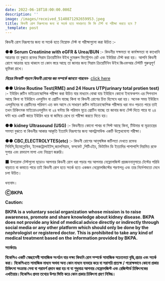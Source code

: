 ```yaml
---
date: 2022-06-18T18:00:00.000Z
description: ''
image: /images/received_5140871292659953.jpeg
title: কিডনী রোগ নিরুপনের জন্য বা সতর্ক হতে সাধারণত কি কি টেস্ট বা পরীক্ষা করতে হবে ?
_template: post
---
```



কিডনী রোগ নিরূপণের জন্য বা সতর্ক হতে নিম্নোক্ত টেস্ট বা পরীক্ষাগুলো করা উচিত :-

**●● Serum Creatinine with eGFR & Urea/BUN** :- কিডনীর সক্ষমতা বা কার্যক্ষমতা বা কতখানি আক্রান্ত তা বুঝতে রক্তের সিরাম ক্রিয়েটিনিন উইথ গ্লুমেরুল ফিল্ট্রেশন রেট এবং ইউরিয়া টেস্ট করা হয়। আপনি কিডনী রোগে আক্রান্ত হয়ে থাকলে তা কোন স্তরে আছে তা জানার জন্য সিরাম ক্রিয়েটিনিন উইথ জিএফআর টেস্টটি গুরুত্বপূর্ণ ভূমিকা রাখে।

**_নিচের লিংকটি পড়লে কিডনী রোগের স্তর সম্পর্কে জানতে পারবেন_**- [click here](https://bkpa.net/%E0%A6%95%E0%A6%BF%E0%A6%A1%E0%A6%A8%E0%A6%BF-%E0%A6%B0%E0%A7%8B%E0%A6%97%E0%A7%87%E0%A6%B0-%E0%A6%B8%E0%A7%8D%E0%A6%9F%E0%A7%87%E0%A6%9C-%E0%A6%AA%E0%A6%B0%E0%A7%8D%E0%A6%AF%E0%A6%BE%E0%A7%9F-%E0%A6%85%E0%A6%97%E0%A7%8D%E0%A6%B0%E0%A6%97%E0%A6%A4%E0%A6%BF%E0%A6%B0-%E0%A6%AA%E0%A6%B0%E0%A7%8D%E0%A6%AC/)

**●● Urine Routine Test(RME) and 24 Hours UTP(urinary total protien test)** :- ইউরিন রুটিন মাইক্রোস্কোপিক পরীক্ষা করা উচিত যার মাধ্যমে বোঝা যায় ইউরিনে কোনো ইনফেকশন এর সিগন্যাল আছে কিনা বা ইউরিনে এলবুমিন বা প্রোটিন যাচ্ছে কিনা যা কিডনী রোগের চিহ্ন হিসেবে ধরা হয়। অনেক সময় ইউরিনে এলবুমিনের বা প্রোটিনের পরিমাণ এত কম আসে যে সাধারণ রুটিন মাইক্রোস্কোপিক পরীক্ষায় ধরা নাও পড়তে পারে তাই তখন চিকিৎসক মাইক্রোএলবুমিন বা ২৪ ঘন্টায় কি পরিমান মূত্রে প্রোটিন যাচ্ছে তা জানার জন্য টেস্ট দিতে পারে যা ২৪ ঘন্টা ধরে একটি জারে ইউরিন ধরে বা জমিয়ে রেখে তা পরীক্ষা করতে দিতে হয়।

**●● kidney Ultrasound (USG)** :- কিডনীতে কোনো পাথর বা সিস্ট আছে কিনা, টিউমার বা মূত্রতন্ত্রের সমস্যা বুঝতে বা কিডনীর আকার আকৃতি ইত্যাদি নিরূপণের জন্য আলট্রাসাউন্ড একটি উল্লেখযোগ্য পরীক্ষা।

**●● CBC,ELECTROLYTES(etc)** :- কিডনী রোগের আনুষঙ্গিক জটিলতা দেখতে রক্তের সিবিসি,হিমোগ্লোবিন, ইলেকট্রোলাইটস,ক্যালসিয়াম, ফসফেট ,পিটিএইচ, ভিটামিন ডি ইত্যাদির পাশাপাশি নিয়মিত রক্তে সুগার এবং রক্তচাপ মাপা এবং নিয়ন্ত্রণ জরুরি।

■ উপরোক্ত টেস্টগুলো ছাড়াও আপনার কিডনী রোগ ধরা পড়ার পর আপনার নেফ্রোলজিস্ট প্রয়জননানুসারে টেস্টের পরিধি বাড়াতে বা কমাতে পারে তাই কিডনী রোগ হতে সতর্ক হতে একজন নেফ্রোলজিস্টের শরণাপন্ন এবং তার নির্দেশমতো মেনে চলা উচিত।

ধন্যবাদ।

**ⒸBKPA**

**Caution:**

**BKPA is a voluntary social organization whose mission is to raise awareness, promote and share knowledge about kidney disease. BKPA does not provide any kind of medical advice directly or indirectly through social media or any other platform which should only be done by the nephrologist or registered doctor. This is prohibited to take any kind of medical treatment based on the information provided by BKPA.**

**সতর্কতাঃ**

**বিকেপিএ একটি স্বেচ্ছাসেবী সামাজিক সংগঠন যার লক্ষ্য কিডনি রোগ সম্পর্কে সামাজিক সচেতনতা বৃদ্ধি,প্রচার এবং সতর্ক করা। বিকেপিএতে সামাজিক মাধ্যম অথবা অন্য কোন মাধ্যম ব্যবহার করে বা সরাসরি প্রত্যক্ষ / পরোক্ষভাবে কোনো প্রকার চিকিৎসা সংক্রান্ত সেবা বা পরামর্শ প্রদান করা হয় না যা শুধুমাত্র আপনার নেফ্রোলজিস্ট এবং রেজিস্টার্ড চিকিৎসকের এখতিয়ার।বিকেপিএ প্রদত্ত তথ্যের উপর ভিত্তি করে কোন প্রকার চিকিৎসা গ্রহণ নিষিদ্ধ।**
